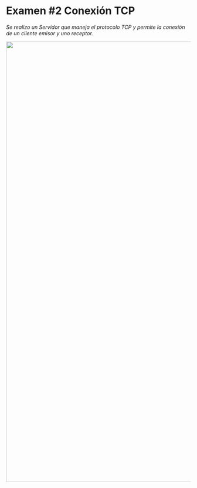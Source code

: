 # Examen #2 Conexión TCP
_Se realizo un Servidor que maneja el protocolo TCP y permite la conexión de un cliente emisor y uno receptor._
<div>
<p style = 'text-align:center;'>
<img src="https://github.com/DanielAtondo/Examen2/blob/main/Imagenes/Conexi%C3%B3nTCP.png" alt="ConexiónTCP" width="1200px">
</p>
</div>
